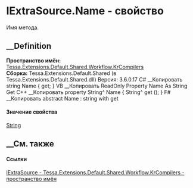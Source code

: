 # IExtraSource.Name - свойство
Имя метода.
## __Definition
 **Пространство имён:**
[Tessa.Extensions.Default.Shared.Workflow.KrCompilers](N_Tessa_Extensions_Default_Shared_Workflow_KrCompilers.htm)  
 **Сборка:** Tessa.Extensions.Default.Shared (в
Tessa.Extensions.Default.Shared.dll) Версия: 3.6.0.17
C# __Копировать
     string Name { get; }
VB __Копировать
     ReadOnly Property Name As String
    	Get
C++ __Копировать
    property String^ Name {
    	String^ get ();
    }
F# __Копировать
     abstract Name : string with get
#### Значение свойства
[String](https://learn.microsoft.com/dotnet/api/system.string)
##  __См. также
#### Ссылки
[IExtraSource -
](T_Tessa_Extensions_Default_Shared_Workflow_KrCompilers_IExtraSource.htm)
[Tessa.Extensions.Default.Shared.Workflow.KrCompilers - пространство
имён](N_Tessa_Extensions_Default_Shared_Workflow_KrCompilers.htm)
